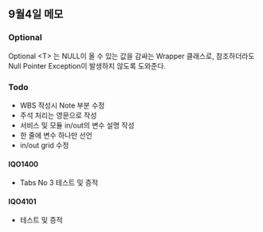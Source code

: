 ## 9월4일 메모
### Optional
Optional &lt;T&gt; 는 NULL이 올 수 있는 값을 감싸는 Wrapper 클래스로, 참조하더라도 Null Pointer Exception이 발생하지 않도록 도와준다.

### Todo
- WBS 작성시 Note 부분 수정
- 주석 처리는 영문으로 작성
- 서비스 및 모듈 in/out의 변수 설명 작성
- 한 줄에 변수 하나만 선언
- in/out grid 수정


#### IQO1400
- Tabs No 3 테스트 및 증적
#### IQO4101
- 테스트 및 증적